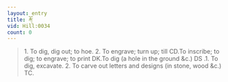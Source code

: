 ```yaml
---
layout: entry
title: རྐོ་
vid: Hill:0034
count: 0
---
```

> 1\. To dig, dig out; to hoe\. 2\. To engrave; turn up; till CD\.To inscribe; to dig; to engrave; to print DK\.To dig (a hole in the ground &c\.) DS \.1\. To dig, excavate\. 2\. To carve out letters and designs (in stone, wood &c\.) TC\.


